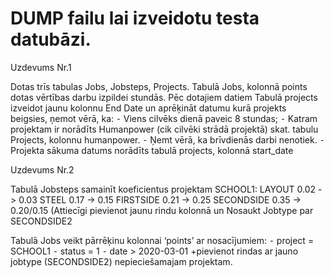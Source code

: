 # DUMP failu lai izveidotu testa datubāzi.

Uzdevums Nr.1

Dotas trīs tabulas Jobs, Jobsteps, Projects. 
Tabulā Jobs, kolonnā points dotas vērtības darbu izpildei stundās. Pēc dotajiem datiem Tabulā projects izveidot jaunu kolonnu End Date un aprēķināt datumu kurā projekts beigsies, ņemot vērā, ka:
⁃	Viens cilvēks dienā paveic 8 stundas;
⁃	Katram projektam ir norādīts Humanpower (cik cilvēki strādā projektā) skat. tabulu Projects, kolonnu humanpower.
⁃	Ņemt vērā, ka  brīvdienās darbi nenotiek.
⁃	Projekta sākuma datums norādīts tabulā projects, kolonnā start_date

Uzdevums Nr.2

Tabulā Jobsteps samainīt koeficientus projektam SCHOOL1:
LAYOUT 0.02 -> 0.03
STEEL 0.17 -> 0.15
FIRSTSIDE 0.21 -> 0.25
SECONDSIDE 0.35 -> 0.20/0.15 (Attiecīgi pievienot jaunu rindu kolonnā un Nosaukt Jobtype par SECONDSIDE2

Tabulā Jobs veikt pārrēķinu kolonnai ‘points’ ar nosacījumiem:
⁃	project = SCHOOL1
⁃	status = 1
⁃	date > 2020-03-01
+pievienot rindas ar jauno jobtype (SECONDSIDE2) nepieciešamajam projektam.

